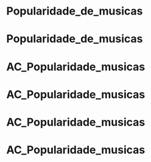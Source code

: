 # Popularidade_de_musicas
# Popularidade_de_musicas
# AC_Popularidade_musicas
# AC_Popularidade_musicas
# AC_Popularidade_musicas
# AC_Popularidade_musicas
